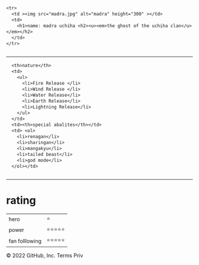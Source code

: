 <!DOCTYPE html>
<html lang="en" dir="ltr">

<head>
  <meta charset="utf-8">
  <title>madra uchiha</title>
</head>

<body>
  <table>

    <tr>
      <td ><img src="madra.jpg" alt="madra" height="300" ></td>
      <td>
        <h1>name: madra uchiha <h2><u><em>the ghost of the uchiha clan</u></em></h2>
      </td>
    </tr>
  </table>
  <hr>
  <table>
    <tr>

      <th>nature</th>
      <td>
        <ul>
          <li>Fire Release </li>
          <li>Wind Release </li>
          <li>Water Release</li>
          <li>Earth Release</li>
          <li>Lightning Release</li>
        </ul>
      </td>
      <td><th>special abalites</th></td>
      <td> <ol>
        <li>renagan</li>
        <li>sharingan</li>
        <li>mangakyu</li>
        <li>tailed beast</li>
        <li>god mode</li>
      </ol></td>
</tr>
</table>
<hr>
<h1>rating </h1>
<table>
  <tr><td>hero</td>
      <td>⭐</td></tr>
<tr>
  <td>power</td>
  <td>⭐⭐⭐⭐⭐</td>
</tr>
<tr>
  <td>fan folllowing</td>
  <td>⭐⭐⭐⭐⭐</td>
</tr>
</table>
</body>

</html>
© 2022 GitHub, Inc.
Terms
Priv
